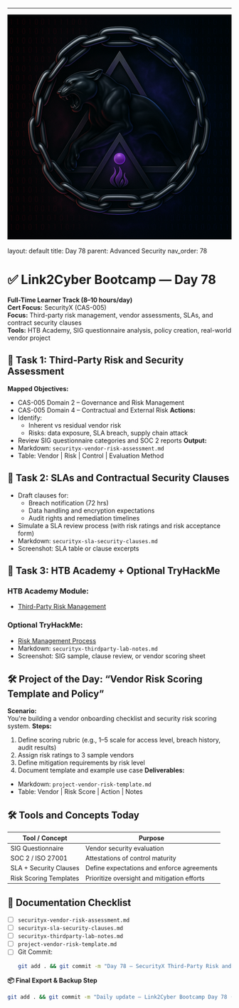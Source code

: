 ---
![Panther Icon](/assets/icons/icon-cyber-panther.png)

layout: default
title: Day 78
parent: Advanced Security
nav_order: 78

# ✅ Link2Cyber Bootcamp — Day 78
**Full-Time Learner Track (8–10 hours/day)**  
**Cert Focus:** SecurityX (CAS-005)  
**Focus:** Third-party risk management, vendor assessments, SLAs, and contract security clauses  
**Tools:** HTB Academy, SIG questionnaire analysis, policy creation, real-world vendor project
## 🏢 Task 1: Third-Party Risk and Security Assessment
**Mapped Objectives:**  
- CAS-005 Domain 2 – Governance and Risk Management  
- CAS-005 Domain 4 – Contractual and External Risk
**Actions:**  
- Identify:
  - Inherent vs residual vendor risk  
  - Risks: data exposure, SLA breach, supply chain attack  
- Review SIG questionnaire categories and SOC 2 reports
**Output:**  
- Markdown: `securityx-vendor-risk-assessment.md`  
- Table: Vendor | Risk | Control | Evaluation Method
## 🧾 Task 2: SLAs and Contractual Security Clauses
- Draft clauses for:
  - Breach notification (72 hrs)  
  - Data handling and encryption expectations  
  - Audit rights and remediation timelines  
- Simulate a SLA review process (with risk ratings and risk acceptance form)
- Markdown: `securityx-sla-security-clauses.md`  
- Screenshot: SLA table or clause excerpts
## 🧪 Task 3: HTB Academy + Optional TryHackMe
### HTB Academy Module:
- [Third-Party Risk Management](https://academy.hackthebox.com/module/125)
### Optional TryHackMe:
- [Risk Management Process](https://tryhackme.com/room/riskmanagementprocess)
- Markdown: `securityx-thirdparty-lab-notes.md`  
- Screenshot: SIG sample, clause review, or vendor scoring sheet
## 🛠️ Project of the Day: “Vendor Risk Scoring Template and Policy”
**Scenario:**  
You're building a vendor onboarding checklist and security risk scoring system.
**Steps:**  
1. Define scoring rubric (e.g., 1–5 scale for access level, breach history, audit results)  
2. Assign risk ratings to 3 sample vendors  
3. Define mitigation requirements by risk level  
4. Document template and example use case
**Deliverables:**  
- Markdown: `project-vendor-risk-template.md`  
- Table: Vendor | Risk Score | Action | Notes
## 🛠️ Tools and Concepts Today
| Tool / Concept        | Purpose                                       |
|------------------------|-----------------------------------------------|
| SIG Questionnaire      | Vendor security evaluation                    |
| SOC 2 / ISO 27001      | Attestations of control maturity              |
| SLA + Security Clauses | Define expectations and enforce agreements    |
| Risk Scoring Templates | Prioritize oversight and mitigation efforts   |
## 📁 Documentation Checklist
- [ ] `securityx-vendor-risk-assessment.md`  
- [ ] `securityx-sla-security-clauses.md`  
- [ ] `securityx-thirdparty-lab-notes.md`  
- [ ] `project-vendor-risk-template.md`  
- [ ] Git Commit:
  ```bash
  git add . && git commit -m "Day 78 – SecurityX Third-Party Risk and SLA Project" && git push origin main
  ```
**📦 Final Export & Backup Step**
```bash
git add . && git commit -m "Daily update – Link2Cyber Bootcamp Day 78 (SecurityX Vendor Risk)" && git push origin main
```
